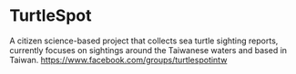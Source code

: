 # TurtleSpot
A citizen science-based project that collects sea turtle sighting reports, currently focuses on sightings around the Taiwanese waters and based in Taiwan. https://www.facebook.com/groups/turtlespotintw 
